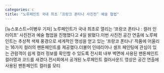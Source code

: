 ```yaml
---
categories: c
title: "노루페인트 국내 최초 ‘프랑크 폰타나 사진전’ 예술 협업"
---
```

[뉴스포스트=이병우 기자] 노루페인트가 국내 최초로 열리는 ‘프랑코 폰타나 : 컬러 인 라이프’ 사진전과 예술 협업을 진행했다고 4일 밝혔다.이번 사진전 공간 연출에 노루페인트는 추상적 색채 풍경으로 세계적인 명성을 얻고 있는 ‘프랑코 폰타나’ 작품에 어울리는 16가지 컬러의 팬톤페인트를 제공했다.더불어 인테리어나 셀프 페인팅에 관심이 있는 관람객이 쉽게 컬러 정보를 확인할 수 있도록 전시회 내부 벽면에 사용된 팬톤페인트 컬러명과 코드를 새겼다.전시회에서 공개된 노루페인트 컬러사운드 영상은 공간 연출에 사용된 팬톤페인트 컬러를 모티